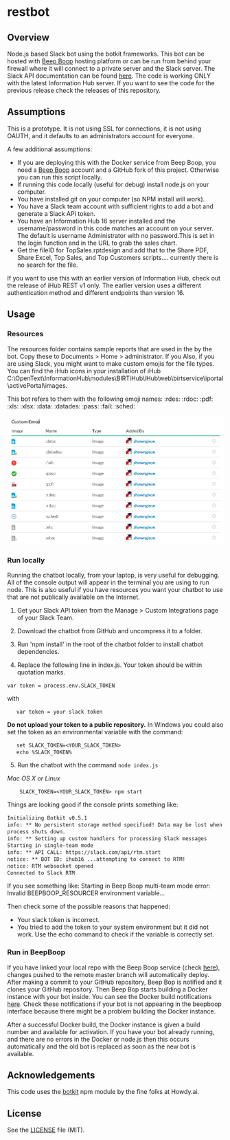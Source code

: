 # restbot

## Overview
Node.js based Slack bot using the botkit frameworks. This bot can be hosted with [Beep Boop](https://beepboophq.com/docs/article/overview) hosting platform or can be run from behind your firewall where it will connect to a private server and the Slack server. The Slack API documentation can be found [here](https://api.slack.com/). The code is working ONLY with the latest Information Hub server. If you want to see the code for the previous release check the releases of this repository.

## Assumptions
This is a prototype. It is not using SSL for connections, it is not using OAUTH, and it defaults to an administrators account for everyone.

A few additional assumptions:
* If you are deploying this with the Docker service from Beep Boop, you need a [Beep Boop](https://beepboophq.com) account and a GitHub fork of this project. Otherwise you can run this script locally.
* If running this code locally (useful for debug) install node.js on your computer.
* You have installed git on your computer (so NPM install will work).
* You have a Slack team account with sufficient rights to add a bot and generate a Slack API token.
* You have an Information Hub 16 server installed and the username/password in this code matches an account on your server. The default is username Administrator with no password.This is set in the login function and in the URL to grab the sales chart.
* Get the fileID for TopSales.rptdesign and add that to the Share PDF, Share Excel, Top Sales, and Top Customers scripts.... currently there is no search for the file.

If you want to use this with an earlier version of Information Hub, check out the release of iHub REST v1 only. The earlier version uses a different authentication method and different endpoints than version 16.

## Usage

### Resources
The resources folder contains sample reports that are used in the by the bot. Copy these to Documents > Home > administrator.
If you 
Also, if you are using Slack, you might want to make custom emojis for the file types. You can find the iHub icons in your installation of iHub C:\OpenText\InformationHub\modules\BIRTiHub\iHub\web\birtservice\iportal\activePortal\images. 

This bot refers to them with the following emoji names:
:rdes:
:rdoc:
:pdf:
:xls:
:xlsx:
:data:
:datades:
:pass:
:fail:
:sched:

![](/resources/emoji.png)

### Run locally
Running the chatbot locally, from your laptop, is very useful for debugging. All of the console output will appear in the terminal you are using to run node. This is also useful if you have resources you want your chatbot to use that are not publically available on the Internet.

1. Get your Slack API token from the Manage > Custom Integrations page of your Slack Team.

2. Download the chatbot from GitHub and uncompress it to a folder.

3. Run 'npm install' in the root of the chatbot folder to install chatbot dependencies.

4. Replace the following line in index.js. Your token should be within quotation marks.
 ```    
 var token = process.env.SLACK_TOKEN
 ```
 with

 ```   
    var token = your slack token
 ```

  **Do not upload your token to a public repository.** In Windows you could also set the token as an environmental variable with the command:

 ```
    set SLACK_TOKEN=<YOUR_SLACK_TOKEN>
	echo %SLACK_TOKEN%
 ```    
5. Run the chatbot with the command `node index.js`

 *Mac OS X or Linux*
```
	SLACK_TOKEN=<YOUR_SLACK_TOKEN> npm start
```    

Things are looking good if the console prints something like:

	Initializing Botkit v0.5.1
	info: ** No persistent storage method specified! Data may be lost when process shuts down.
	info: ** Setting up custom handlers for processing Slack messages
	Starting in single-team mode
	info: ** API CALL: https://slack.com/api/rtm.start
	notice: ** BOT ID: ihub16 ...attempting to connect to RTM!
	notice: RTM websocket opened
	Connected to Slack RTM
	
If you see something like:
	Starting in Beep Boop multi-team mode
	error: Invalid BEEPBOOP_RESOURCER environment variable...

Then check some of the possible reasons that happened:

* Your slack token is incorrect.
* You tried to add the token to your system environment but it did not work. Use the echo command to check if the variable is correctly set.
	
### Run in BeepBoop
If you have linked your local repo with the Beep Boop service (check [here](https://beepboophq.com/0_o/my-projects)), changes pushed to the remote master branch will automatically deploy. After making a commit to your GitHub repository, Beep Bop is notified and it clones your GitHub repository. Then Beep Bop starts building a Docker instance with your bot inside. You can see the Docker build notifications [here](https://beepboophq.slack.com/messages). Check these notifications if your bot is not appearing in the beepboop interface because there might be a problem building the Docker instance.

After a successful Docker build, the Docker instance is given a build number and available for activation. If you have your bot already running, and there are no errors in the Docker or node.js then this occurs automatically and the old bot is replaced as soon as the new bot is available.

## Acknowledgements

This code uses the [botkit](https://github.com/howdyai/botkit) npm module by the fine folks at Howdy.ai.

## License

See the [LICENSE](LICENSE.md) file (MIT).



